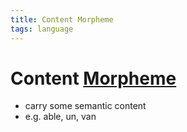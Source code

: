 ```yaml
---
title: Content Morpheme
tags: language
---
```


# Content [Morpheme](Morpheme.md)
- carry some semantic content
- e.g. able, un, van














































































